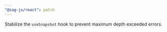 ```yaml
---
"@zag-js/react": patch
---
```


Stabilize the `useSnapshot` hook to prevent maximum depth exceeded errors.
